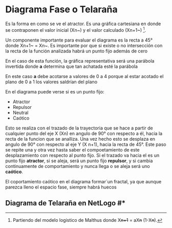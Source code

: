
# Diagrama Fase o Telaraña #

Es la forma en como se ve el atractor.
Es una gráfica cartesiana en donde se contraponen el valor inicial (Xn~) y el valor calculado (Xn+1~) [^1].

Un componente importante para evaluar el diagrama es la recta a 45° donde Xn+1~ = Xn~. Es importante por que si existe o no intersección con la recta de la función analizada habrá un punto fijo además de cero

En el caso de esta función, la gráfica representativa será una parábola invertida donde **a** determina que tan achatada esté la parábola

En este caso **a** debe acotarse a valores de 0 a 4 porque al estar acotado el plano de 0 a 1 los valores saldrían del plano

En el diagrama puede verse si es un punto fijo:

* Atractor
* Repulsor
* Neutral
* Caótico

Esto se realiza con el trazado de la trayectoria que se hace a partir de cualquier punto del eje X (Xn) en angulo de 90° con respecto a él, hacia la recta de la funcion que se analliza. Una vez hecho esto se desplaza en angulo de 90° con respecto al eje Y (X n+1), hacia la recta de 45°. Este paso se repite una y otra vez hasta saber el compoetamiento de este desplazamiento con respecto al punto fijo. Si el trazado va hacia el es un punto fijo **atractor**, si se aleja, será un punto fijo **repulsor**, y si cambia continuamente de comportamiento y nunca llega o se aleja será uno **caótico**.

El coportamiento caótico en el diagrama formar´un fractal, ya que aunque parezca lleno el espacio fase, siempre habrá huecos

## Diagrama de Telaraña en NetLogo #*





[^1]: Partiendo del modelo logistico de Malthus donde X~~n+1~~ = aX~~n~~ (1-X~~n~~).
